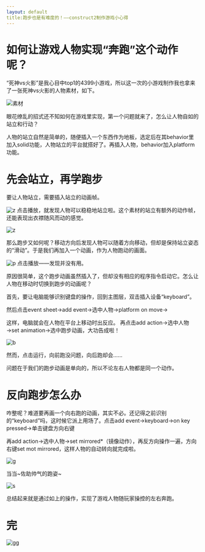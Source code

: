 ```yaml
---
layout: default
title:跑步也是有难度的！——construct2制作游戏小心得
---
```


# 如何让游戏人物实现“奔跑”这个动作呢？


“死神vs火影”是我心目中top1的4399小游戏，所以这一次的小游戏制作我也拿来了一张死神vs火影的人物素材，如下。


![素材](https://i.loli.net/2018/09/28/5bae324a4f272.png)



眼花缭乱的招式还不知如何在游戏里实现，第一个问题就来了，怎么让人物自如的站立和行动？


人物的站立自然是简单的，随便插入一个东西作为地板，选定后在其behavior里加入solid功能，人物站立的平台就搭好了。再插入人物，behavior加入platform功能。


# 先会站立，再学跑步

要让人物站立，需要插入站立的动画帧。


![z](https://i.loli.net/2018/09/29/5baf440c0318c.png)
点击播放，就发现人物可以稳稳地站立啦。这个素材的站立有额外的动作帧，还能表现出衣襟随风而动的感觉。


![z](https://i.loli.net/2018/09/28/5bae38b169a7b.gif)



那么跑步又如何呢？移动方向后发现人物可以随着方向移动，但却是保持站立姿态的“滑动”。于是我们再加入一个动画，作为人物跑动的画面。


![p](https://i.loli.net/2018/09/29/5baf444d088f6.png)
点击播放——发现并没有用。


原因很简单，这个跑步动画虽然插入了，但却没有相应的程序指令启动它。怎么让人物在移动时切换到跑步的动画呢？

首先，要让电脑能够识别键盘的操作，回到主图层，双击插入设备“keyboard”。

然后点击event sheet→add event→选中人物→platform on move→

这样，电脑就会在人物在平台上移动时出反应。
再点击add action→选中人物→set animation→选中跑步动画，大功告成啦！


![b](https://i.loli.net/2018/09/28/5bae3c2e76d77.gif)


然而，点击运行，向前跑没问题，向后跑却会......

问题在于我们的跑步动画是单向的，所以不论左右人物都是同一个动作。



# 反向跑步怎么办

咋整呢？难道要再画一个向右跑的动画，其实不必。还记得之前识别的“keyboard”吗，这时候它派上用场了。点击add event→keyboard→on key pressed→单击键盘方向右键

再add action→选中人物→set mirrored*（镜像动作），再反方向操作一遍，方向右键set mot mirrored，这样人物的自动转向就完成啦。

![g](https://i.loli.net/2018/09/28/5bae3df9322b7.gif)

当当~佐助帅气的跑姿~



![s](https://i.loli.net/2018/09/28/5bae3faaab690.png)

总结起来就是通过如上的操作，实现了游戏人物随玩家操控的左右奔跑。

# 完


![gg](https://i.loli.net/2018/09/28/5bae3e42e151c.gif)


